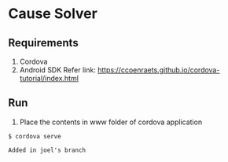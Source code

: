 Cause Solver
============

## Requirements

1. Cordova
2. Android SDK
Refer link: https://ccoenraets.github.io/cordova-tutorial/index.html

## Run

1. Place the contents in www folder of cordova application

```
$ cordova serve

Added in joel's branch
```
